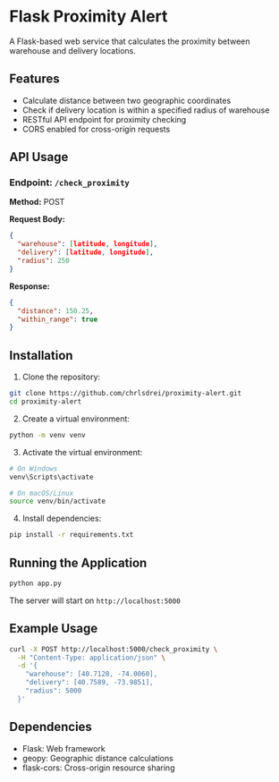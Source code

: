 # Flask Proximity Alert

A Flask-based web service that calculates the proximity between warehouse and delivery locations.

## Features

- Calculate distance between two geographic coordinates
- Check if delivery location is within a specified radius of warehouse
- RESTful API endpoint for proximity checking
- CORS enabled for cross-origin requests

## API Usage

### Endpoint: `/check_proximity`

**Method:** POST

**Request Body:**
```json
{
  "warehouse": [latitude, longitude],
  "delivery": [latitude, longitude],
  "radius": 250
}
```

**Response:**
```json
{
  "distance": 150.25,
  "within_range": true
}
```

## Installation

1. Clone the repository:
```bash
git clone https://github.com/chrlsdrei/proximity-alert.git
cd proximity-alert
```

2. Create a virtual environment:
```bash
python -m venv venv
```

3. Activate the virtual environment:
```bash
# On Windows
venv\Scripts\activate

# On macOS/Linux
source venv/bin/activate
```

4. Install dependencies:
```bash
pip install -r requirements.txt
```

## Running the Application

```bash
python app.py
```

The server will start on `http://localhost:5000`

## Example Usage

```bash
curl -X POST http://localhost:5000/check_proximity \
  -H "Content-Type: application/json" \
  -d '{
    "warehouse": [40.7128, -74.0060],
    "delivery": [40.7589, -73.9851],
    "radius": 5000
  }'
```

## Dependencies

- Flask: Web framework
- geopy: Geographic distance calculations
- flask-cors: Cross-origin resource sharing 